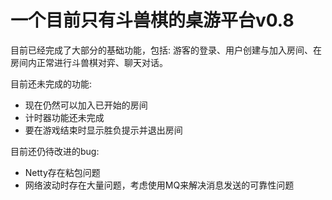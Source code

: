 # 一个目前只有斗兽棋的桌游平台v0.8
目前已经完成了大部分的基础功能，包括:
游客的登录、用户创建与加入房间、在房间内正常进行斗兽棋对弈、聊天对话。

目前还未完成的功能:
* 现在仍然可以加入已开始的房间
* 计时器功能还未完成
* 要在游戏结束时显示胜负提示并退出房间

目前还仍待改进的bug:
* Netty存在粘包问题
* 网络波动时存在大量问题，考虑使用MQ来解决消息发送的可靠性问题
